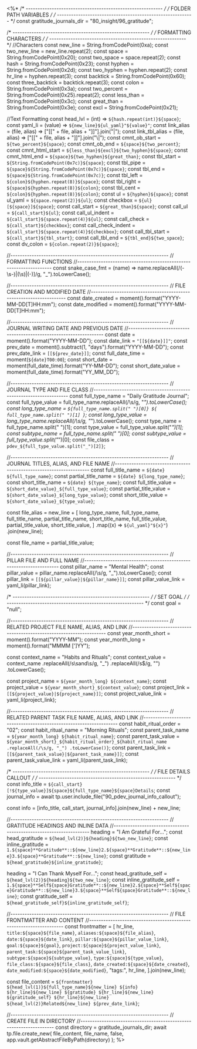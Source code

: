 <%*
/* ---------------------------------------------------------- */
/*                    FOLDER PATH VARIABLES                   */
/* ---------------------------------------------------------- */
const gratitude_journals_dir = "80_insight/96_gratitude";

/* ---------------------------------------------------------- */
/*                    FORMATTING CHARACTERS                   */
/* ---------------------------------------------------------- */
//Characters
const new_line = String.fromCodePoint(0xa);
const two_new_line = new_line.repeat(2);
const space = String.fromCodePoint(0x20);
const two_space = space.repeat(2);
const hash = String.fromCodePoint(0x23);
const hyphen = String.fromCodePoint(0x2d);
const two_hyphen = hyphen.repeat(2);
const hr_line = hyphen.repeat(3);
const backtick = String.fromCodePoint(0x60);
const three_backtick = backtick.repeat(3);
const colon = String.fromCodePoint(0x3a);
const two_percent = String.fromCodePoint(0x25).repeat(2);
const less_than = String.fromCodePoint(0x3c);
const great_than = String.fromCodePoint(0x3e);
const excl = String.fromCodePoint(0x21);

//Text Formatting
const head_lvl = (int) => `${hash.repeat(int)}${space}`;
const yaml_li = (value) => `${new_line}${ul_yaml}"${value}"`;
const link_alias = (file, alias) => ["[[" + file, alias + "]]"].join("|");
const link_tbl_alias = (file, alias) => ["[[" + file, alias + "]]"].join("\\|");
const cmnt_ob_start = `${two_percent}${space}`;
const cmnt_ob_end = `${space}${two_percent}`;
const cmnt_html_start = `${less_than}${excl}${two_hyphen}${space}`;
const cmnt_html_end = `${space}${two_hyphen}${great_than}`;
const tbl_start = `${String.fromCodePoint(0x7c)}${space}`;
const tbl_pipe = `${space}${String.fromCodePoint(0x7c)}${space}`;
const tbl_end = `${space}${String.fromCodePoint(0x7c)}`;
const tbl_left = `${colon}${hyphen.repeat(8)}${space}`;
const tbl_right = `${space}${hyphen.repeat(8)}${colon}`;
const tbl_cent = `${colon}${hyphen.repeat(8)}${colon}`;
const ul = `${hyphen}${space}`;
const ul_yaml = `${space.repeat(2)}${ul}`;
const checkbox = `${ul}[${space}]${space}`;
const call_start = `${great_than}${space}`;
const call_ul = `${call_start}${ul}`;
const call_ul_indent = `${call_start}${space.repeat(4)}${ul}`;
const call_check = `${call_start}${checkbox}`;
const call_check_indent = `${call_start}${space.repeat(4)}${checkbox}`;
const call_tbl_start = `${call_start}${tbl_start}`;
const call_tbl_end = `${tbl_end}${two_space}`;
const dv_colon = `${colon.repeat(2)}${space}`;

//-------------------------------------------------------------------
// FORMATTING FUNCTIONS
//-------------------------------------------------------------------
const snake_case_fmt = (name) =>
  name.replaceAll(/(\-\s\-)|(\s)|(\-)]/g, "_").toLowerCase();

//-------------------------------------------------------------------
// FILE CREATION AND MODIFIED DATE
//-------------------------------------------------------------------
const date_created = moment().format("YYYY-MM-DD[T]HH:mm");
const date_modified = moment().format("YYYY-MM-DD[T]HH:mm");

//-------------------------------------------------------------------
// JOURNAL WRITING DATE AND PREVIOUS DATE
//-------------------------------------------------------------------
const date = moment().format("YYYY-MM-DD");
const date_link = `"[[${date}]]"`;
const prev_date = moment().subtract(1, "days").format("YYYY-MM-DD");
const prev_date_link = `[[${prev_date}]]`;
const full_date_time = moment(`${date}T00:00`);
const short_date = moment(full_date_time).format("YY-MM-DD");
const short_date_value = moment(full_date_time).format("YY_MM_DD");

//-------------------------------------------------------------------
// JOURNAL TYPE AND FILE CLASS
//-------------------------------------------------------------------
const full_type_name = "Daily Gratitude Journal";
const full_type_value = full_type_name.replaceAll(/\s/g, "_").toLowerCase();
const long_type_name = `${full_type_name.split(" ")[0]} ${
  full_type_name.split(" ")[1]
}`;
const long_type_value = long_type_name.replaceAll(/\s/g, "_").toLowerCase();
const type_name = full_type_name.split(" ")[1];
const type_value = full_type_value.split("_")[1];
const subtype_name = full_type_name.split(" ")[0];
const subtype_value = full_type_value.split("_")[0];
const file_class = `pdev_${full_type_value.split("_")[2]}`;

//-------------------------------------------------------------------
// JOURNAL TITLES, ALIAS, AND FILE NAME
//-------------------------------------------------------------------
const full_title_name = `${date} ${full_type_name}`;
const partial_title_name = `${date} ${long_type_name}`;
const short_title_name = `${date} ${type_name}`;
const full_title_value = `${short_date_value}_${full_type_value}`;
const partial_title_value = `${short_date_value}_${long_type_value}`;
const short_title_value = `${short_date_value}_${type_value}`;

const file_alias =
  new_line +
  [
    long_type_name,
    full_type_name,
    full_title_name,
    partial_title_name,
    short_title_name,
    full_title_value,
    partial_title_value,
    short_title_value,
  ]
    .map((x) => `${ul_yaml}"${x}"`)
    .join(new_line);

const file_name = partial_title_value;

//-------------------------------------------------------------------
// PILLAR FILE AND FULL NAME
//-------------------------------------------------------------------
const pillar_name = "Mental Health";
const pillar_value = pillar_name.replaceAll(/\s/g, "_").toLowerCase();
const pillar_link = `[[${pillar_value}|${pillar_name}]]`;
const pillar_value_link = yaml_li(pillar_link);

/* ---------------------------------------------------------- */
/*                          SET GOAL                          */
/* ---------------------------------------------------------- */
const goal = "null";

//-------------------------------------------------------------------
// RELATED PROJECT FILE NAME, ALIAS, AND LINK
//-------------------------------------------------------------------
const year_month_short = moment().format("YYYY-MM");
const year_month_long = moment().format("MMMM [']YY");

const context_name = "Habits and Rituals";
const context_value = context_name
  .replaceAll(/s\sand\s/g, "_")
  .replaceAll(/s$/g, "")
  .toLowerCase();

const project_name = `${year_month_long} ${context_name}`;
const project_value = `${year_month_short}_${context_value}`;
const project_link = `[[${project_value}|${project_name}]]`;
const project_value_link = yaml_li(project_link);

//-------------------------------------------------------------------
// RELATED PARENT TASK FILE NAME, ALIAS, AND LINK
//-------------------------------------------------------------------
const habit_ritual_order = "02";
const habit_ritual_name = "Morning Rituals";
const parent_task_name = `${year_month_long} ${habit_ritual_name}`;
const parent_task_value = `${year_month_short}_${habit_ritual_order}_${habit_ritual_name
  .replaceAll(/\s/g, "_")
  .toLowerCase()}`;
const parent_task_link = `[[${parent_task_value}|${parent_task_name}]]`;
const parent_task_value_link = yaml_li(parent_task_link);

/* ---------------------------------------------------------- */
/*                    FILE DETAILS CALLOUT                    */
/* ---------------------------------------------------------- */
const info_title = `${call_start}[!${type_value}]${space}${full_type_name}${space}Details`;
const journal_info = await tp.user.include_file("90_pdev_journal_info_callout");

const info = [info_title, call_start, journal_info].join(new_line) + new_line;

//-------------------------------------------------------------------
// GRATITUDE HEADINGS AND INLINE DATA
//-------------------------------------------------------------------
heading = "I Am Grateful For…";
const head_gratitude = `${head_lvl(2)}${heading}${two_new_line}`;
const inline_gratitude = `1.${space}**Gratitude**::${new_line}2.${space}**Gratitude**::${new_line}3.${space}**Gratitude**::${new_line}`;
const gratitude = `${head_gratitude}${inline_gratitude}`;

heading = "I Can Thank Myself For…";
const head_gratitude_self = `${head_lvl(2)}${heading}${two_new_line}`;
const inline_gratitude_self = `1.${space}**Self${space}Gratitude**::${new_line}2.${space}**Self${space}Gratitude**::${new_line}3.${space}**Self${space}Gratitude**::${new_line}`;
const gratitude_self = `${head_gratitude_self}${inline_gratitude_self}`;

//-------------------------------------------------------------------
// FILE FRONTMATTER AND CONTENT
//-------------------------------------------------------------------
const frontmatter = [
  hr_line,
  `title:${space}${file_name}`,
  `aliases:${space}${file_alias}`,
  `date:${space}${date_link}`,
  `pillar:${space}${pillar_value_link}`,
  `goal:${space}${goal}`,
  `project:${space}${project_value_link}`,
  `parent_task:${space}${parent_task_value_link}`,
  `subtype:${space}${subtype_value}`,
  `type:${space}${type_value}`,
  `file_class:${space}${file_class}`,
  `date_created:${space}${date_created}`,
  `date_modified:${space}${date_modified}`,
  "tags:",
  hr_line,
].join(new_line);

const file_content = `${frontmatter}
${head_lvl(1)}${full_type_name}${new_line}
${info}
${hr_line}${new_line}
${gratitude}
${hr_line}${new_line}
${gratitude_self}
${hr_line}${new_line}
${head_lvl(2)}Related${new_line}
${prev_date_link}`;

//-------------------------------------------------------------------
// CREATE FILE IN DIRECTORY
//-------------------------------------------------------------------
const directory = gratitude_journals_dir;
await tp.file.create_new(
  file_content,
  file_name,
  false,
  app.vault.getAbstractFileByPath(directory)
);
%>

